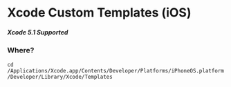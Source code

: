 # Xcode Custom Templates (iOS)
##### Xcode 5.1 Supported

### Where?
`cd /Applications/Xcode.app/Contents/Developer/Platforms/iPhoneOS.platform/Developer/Library/Xcode/Templates`
